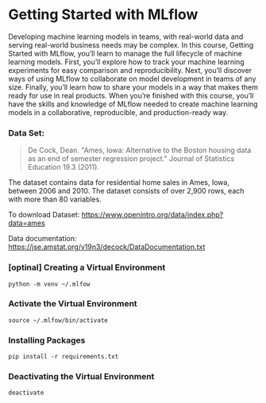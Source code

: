 # Getting Started with MLflow


Developing machine learning models in teams, with real-world data and serving real-world business needs may be complex. In this course, Getting Started with MLflow, you’ll learn to manage the full lifecycle of machine learning models. First, you’ll explore how to track your machine learning experiments for easy comparison and reproducibility. Next, you’ll discover ways of using MLflow to collaborate on model development in teams of any size. Finally, you’ll learn how to share your models in a way that makes them ready for use in real products. When you’re finished with this course, you’ll have the skills and knowledge of MLflow needed to create machine learning models in a collaborative, reproducible, and production-ready way.



### Data Set:

> De Cock, Dean. "Ames, Iowa: Alternative to the Boston housing data as an end of semester regression project." Journal of Statistics Education 19.3 (2011).

The dataset contains data for residential home sales in Ames, Iowa, between 2006 and 2010. The dataset consists of over 2,900 rows, each with more than 80 variables.

To download Dataset:
https://www.openintro.org/data/index.php?data=ames

Data documentation:
https://jse.amstat.org/v19n3/decock/DataDocumentation.txt


### [optinal] Creating a Virtual Environment

```
python -m venv ~/.mlfow

```

### Activate the Virtual Environment
```
source ~/.mlfow/bin/activate

```

###  Installing Packages
```
pip install -r requirements.txt

```

### Deactivating the Virtual Environment
```
deactivate

```